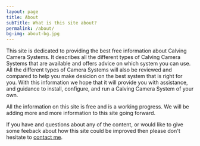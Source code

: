 ```yaml
---
layout: page
title: About
subTitle: What is this site about?
permalink: /about/
bg-img: about-bg.jpg
---
```


This site is dedicated to providing the best free information about Calving Camera Systems. It describes all the different types of Calving Camera Systems that are available and offers advice on which system you can use. All the different types of Camera Systems will also be reviewed and compared to help you make desicion on the best system that is right for you. With this information we hope that it will provide you with assistance, and guidance to install, configure, and run a Calving Camera System of your own. 

All the information on this site is free and is a working progress. We will be adding more and more information to this site going forward.

If you have and questions about any of the content, or would like to give some feeback about how this site could be improved then please don't hesitate to [contact me](/calvingcamerasystems/contact).